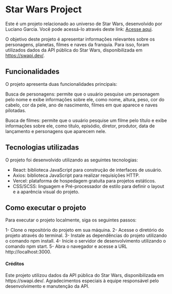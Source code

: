 # Star Wars Project
<p>
  Este é um projeto relacionado ao universo de Star Wars, desenvolvido por Luciano Garcia. Você pode acessá-lo através deste link: <a href="https://star-wars-six-jet.vercel.app/">Acesse aqui</a>.

  O objetivo deste projeto é apresentar informações relevantes sobre os personagens, planetas, filmes e naves da franquia. Para isso, foram utilizados dados da API pública do Star Wars, disponibilizada em https://swapi.dev/.
</p>

## Funcionalidades
O projeto apresenta duas funcionalidades principais:

<p>
  Busca de personagens: permite que o usuário pesquise um personagem pelo nome e exibe informações sobre ele, como nome, altura, peso, cor do cabelo, cor da pele, ano de nascimento, filmes em que aparece e naves pilotadas.

  Busca de filmes: permite que o usuário pesquise um filme pelo título e exibe informações sobre ele, como título, episódio, diretor, produtor, data de lançamento e personagens que aparecem nele.
</p>

## Tecnologias utilizadas
O projeto foi desenvolvido utilizando as seguintes tecnologias:

- React: biblioteca JavaScript para construção de interfaces de usuário.
- Axios: biblioteca JavaScript para realizar requisições HTTP.
- Vercel: plataforma de hospedagem gratuita para projetos estáticos.
- CSS/SCSS: linguagem e Pré-processador de estilo para definir o layout e a aparência visual do projeto.

## Como executar o projeto
Para executar o projeto localmente, siga os seguintes passos:

1- Clone o repositório do projeto em sua máquina.
2- Acesse o diretório do projeto através do terminal.
3- Instale as dependências do projeto utilizando o comando npm install.
4- Inicie o servidor de desenvolvimento utilizando o comando npm start.
5- Abra o navegador e acesse a URL http://localhost:3000.

#### Créditos
<p>Este projeto utilizou dados da API pública do Star Wars, disponibilizada em https://swapi.dev/. Agradecimentos especiais à equipe responsável pelo desenvolvimento e manutenção da API.</p>
